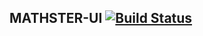 ## MATHSTER-UI [![Build Status](https://travis-ci.com/Maniollo/MATHSTER-UI.svg?branch=master)](https://travis-ci.org/Maniollo/MATHSTER-UI)
